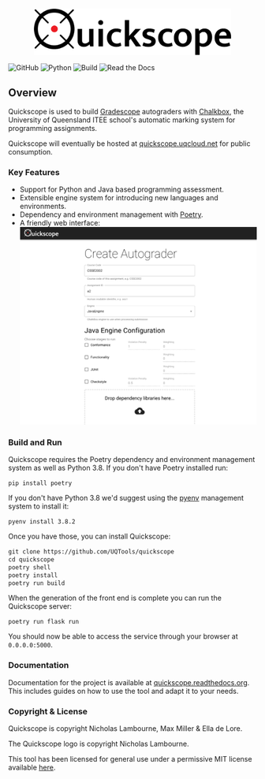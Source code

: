 <p align="center"><img src="docs/_static/images/logo/light_landscape.png" width="400px"/></p>

![GitHub](https://img.shields.io/github/license/uqtools/quickscope)
![Python](https://badgen.net/badge/Python/3.8/blue)
![Build](https://github.com/UQTools/quickscope/workflows/CI/badge.svg) 
![Read the Docs](https://img.shields.io/readthedocs/quickscope)

## Overview
Quickscope is used to build [Gradescope](https://www.gradescope.com/) autograders with 
[Chalkbox](https://github.com/uqtools/chalkbox), the University of Queensland ITEE school's
automatic marking system for programming assignments. 

Quickscope will eventually be hosted at [quickscope.uqcloud.net](https://quickscope.uqcloud.net) for 
public consumption.

### Key Features
- Support for Python and Java based programming assessment.
- Extensible engine system for introducing new languages and environments.
- Dependency and environment management with [Poetry](https://python-poetry.org/).
- A friendly web interface:
![Interface](./docs/_static/images/quickscope_interface.png)

### Build and Run
Quickscope requires the Poetry dependency and environment management system as well as Python 3.8.
If you don't have Poetry installed run:
```
pip install poetry
```
If you don't have Python 3.8 we'd suggest using the [pyenv](https://github.com/pyenv/pyenv) management 
system to install it:
```
pyenv install 3.8.2
```
Once you have those, you can install Quickscope:
```
git clone https://github.com/UQTools/quickscope
cd quickscope
poetry shell
poetry install
poetry run build
```
When the generation of the front end is complete you can run the Quickscope server:
```
poetry run flask run
```
You should now be able to access the service through your browser at `0.0.0.0:5000`.

### Documentation
Documentation for the project is available at [quickscope.readthedocs.org](https://quickscope.readthedocs.org). 
This includes guides on how to use the tool and adapt it to your needs.

### Copyright & License
Quickscope is copyright Nicholas Lambourne, Max Miller & Ella de Lore.

The Quickscope logo is copyright Nicholas Lambourne.

This tool has been licensed for general use under a permissive MIT license 
available [here](./LICENSE).

